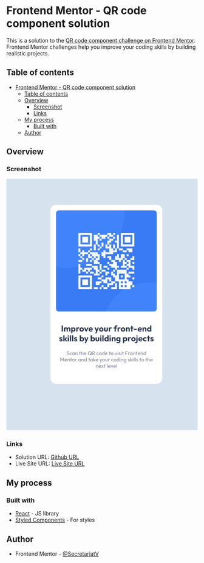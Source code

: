 # Frontend Mentor - QR code component solution

This is a solution to the [QR code component challenge on Frontend Mentor](https://www.frontendmentor.io/challenges/qr-code-component-iux_sIO_H). Frontend Mentor challenges help you improve your coding skills by building realistic projects. 

## Table of contents

- [Frontend Mentor - QR code component solution](#frontend-mentor---qr-code-component-solution)
  - [Table of contents](#table-of-contents)
  - [Overview](#overview)
    - [Screenshot](#screenshot)
    - [Links](#links)
  - [My process](#my-process)
    - [Built with](#built-with)
  - [Author](#author)


## Overview

### Screenshot

![](./screenshot.jpg)

### Links

- Solution URL: [Github URL](https://github.com/SecretariatV/FM-QR-code)
- Live Site URL: [Live Site URL](https://secretariatv.github.io/FM-QR-code)

## My process

### Built with

- [React](https://reactjs.org/) - JS library
- [Styled Components](https://styled-components.com/) - For styles

## Author

- Frontend Mentor - [@SecretariatV](https://www.frontendmentor.io/profile/SecretariatV)
